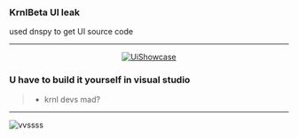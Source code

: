 ### KrnlBeta UI leak
used dnspy to get UI source code

***
  <p align="center">
    <a href="">
        <img title="uwu" alt="UiShowcase" src="https://i.imgur.com/PyMGKNC.pngF"/>
    </a>
</p>


### U have to build it yourself in visual studio
> - krnl devs mad?
***


![vvssss](https://thumbs.dreamstime.com/z/mad-emoticon-design-angry-123108689.jpg)
